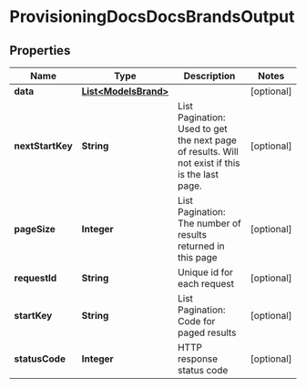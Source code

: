 

# ProvisioningDocsDocsBrandsOutput


## Properties

| Name | Type | Description | Notes |
|------------ | ------------- | ------------- | -------------|
|**data** | [**List&lt;ModelsBrand&gt;**](ModelsBrand.md) |  |  [optional] |
|**nextStartKey** | **String** | List Pagination: Used to get the next page of results. Will not exist if this is the last page. |  [optional] |
|**pageSize** | **Integer** | List Pagination: The number of results returned in this page |  [optional] |
|**requestId** | **String** | Unique id for each request |  [optional] |
|**startKey** | **String** | List Pagination: Code for paged results |  [optional] |
|**statusCode** | **Integer** | HTTP response status code |  [optional] |



